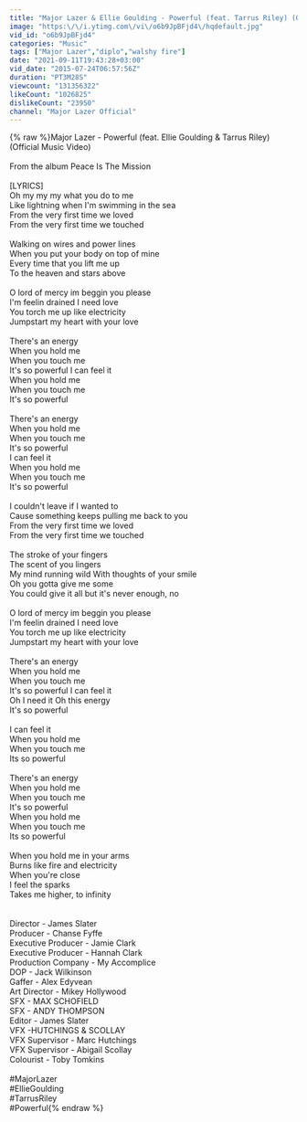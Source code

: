 ```yaml
---
title: "Major Lazer & Ellie Goulding - Powerful (feat. Tarrus Riley) (Official Music Video)"
image: "https:\/\/i.ytimg.com\/vi\/o6b9JpBFjd4\/hqdefault.jpg"
vid_id: "o6b9JpBFjd4"
categories: "Music"
tags: ["Major Lazer","diplo","walshy fire"]
date: "2021-09-11T19:43:28+03:00"
vid_date: "2015-07-24T06:57:56Z"
duration: "PT3M28S"
viewcount: "131356322"
likeCount: "1026825"
dislikeCount: "23950"
channel: "Major Lazer Official"
---
```

{% raw %}Major Lazer - Powerful (feat. Ellie Goulding &amp; Tarrus Riley) (Official Music Video)<br /><br />From the album Peace Is The Mission<br /><br />[LYRICS]<br />Oh my my my what you do to me <br />Like lightning when I'm swimming in the sea <br />From the very first time we loved <br />From the very first time we touched<br /><br />Walking on wires and power lines <br />When you put your body on top of mine <br />Every time that you lift me up <br />To the heaven and stars above<br /><br />O lord of mercy im beggin you please <br />I'm feelin drained I need love <br />You torch me up like electricity <br />Jumpstart my heart with your love<br /><br />There's an energy <br />When you hold me <br />When you touch me <br />It's so powerful I can feel it <br />When you hold me <br />When you touch me <br />It's so powerful<br /><br />There's an energy <br />When you hold me <br />When you touch me <br />It's so powerful <br />I can feel it <br />When you hold me <br />When you touch me <br />It's so powerful<br /><br />I couldn't leave if I wanted to <br />Cause something keeps pulling me back to you <br />From the very first time we loved <br />From the very first time we touched<br /><br />The stroke of your fingers <br />The scent of you lingers <br />My mind running wild With thoughts of your smile <br />Oh you gotta give me some <br />You could give it all but it's never enough, no<br /><br />O lord of mercy im beggin you please <br />I'm feelin drained I need love <br />You torch me up like electricity <br />Jumpstart my heart with your love<br /><br />There's an energy <br />When you hold me <br />When you touch me <br />It's so powerful I can feel it <br />Oh I need it Oh this energy <br />It's so powerful<br /><br />I can feel it <br />When you hold me <br />When you touch me<br />Its so powerful<br /><br />There's an energy<br />When you hold me <br />When you touch me <br />It's so powerful <br />When you hold me <br />When you touch me <br />Its so powerful<br /><br />When you hold me in your arms <br />Burns like fire and electricity <br />When you're close <br />I feel the sparks <br />Takes me higher, to infinity<br /><br /><br />Director - James Slater <br />Producer - Chanse Fyffe<br />Executive Producer - Jamie Clark<br />Executive Producer - Hannah Clark<br />Production Company - My Accomplice <br />DOP - Jack Wilkinson <br />Gaffer - Alex Edyvean <br />Art Director - Mikey Hollywood <br />SFX - MAX SCHOFIELD<br />SFX - ANDY THOMPSON<br />Editor - James Slater<br />VFX -HUTCHINGS &amp; SCOLLAY<br />VFX  Supervisor - Marc Hutchings <br />VFX  Supervisor - Abigail Scollay <br />Colourist - Toby Tomkins <br /><br />#MajorLazer<br />#EllieGoulding<br />#TarrusRiley<br />#Powerful{% endraw %}
